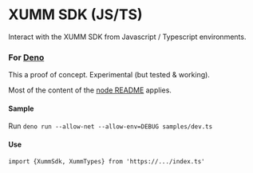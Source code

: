 # XUMM SDK (JS/TS)

Interact with the XUMM SDK from Javascript / Typescript environments.

### For [Deno](https://deno.land/)

This a proof of concept. Experimental (but tested & working).

Most of the content of the [node README](https://github.com/XRPL-Labs/XUMM-SDK) applies.

#### Sample

Run `deno run --allow-net --allow-env=DEBUG samples/dev.ts`

#### Use

```
import {XummSdk, XummTypes} from 'https://.../index.ts'
```

